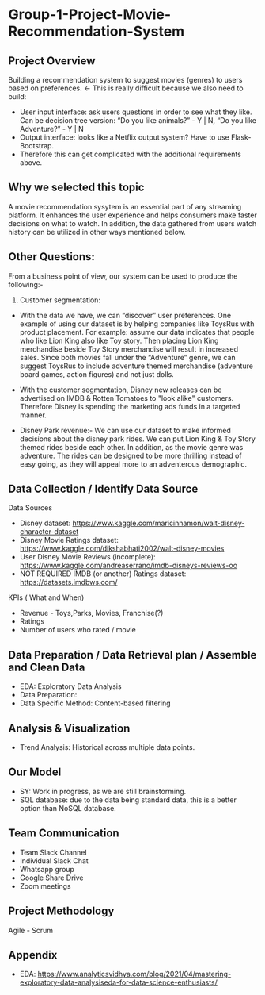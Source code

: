 # Group-1-Project-Movie-Recommendation-System

## Project Overview

Building a recommendation system to suggest movies (genres) to users based on preferences. ← This is really difficult because we also need to build:
* User input interface: ask users questions in order to see what they like. Can be decision tree version:  “Do you like animals?” - Y | N, “Do you like Adventure?” - Y | N
* Output interface: looks like a Netflix output system? Have to use Flask-Bootstrap.
* Therefore this can get complicated with the additional requirements above.

## Why we selected this topic
A movie recommendation sysytem is an essential part of any streaming platform. It enhances the user experience and helps consumers make faster decisions on what to watch. In addition, the data gathered from users watch history can be utilized in other ways mentioned below.

## Other Questions:
From a business point of view, our system can be used to produce the following:-
1. Customer segmentation:
* With the data we have, we can “discover” user preferences. One example of using our dataset is by helping companies like ToysRus with product placement. For example: assume our data indicates that people who like Lion King also like Toy story. Then placing Lion King merchandise beside Toy Story merchandise will result in increased sales. Since both movies fall under the “Adventure” genre, we can suggest ToysRus to include adventure themed merchandise (adventure board games, action figures) and not just dolls.

* With the customer segmentation, Disney new releases can be advertised on IMDB & Rotten Tomatoes to "look alike" customers. Therefore Disney is spending the marketing ads funds in a targeted manner. 

* Disney Park revenue:- We can use our dataset to make informed decisions about the disney park rides. We can put Lion King & Toy Story themed rides beside each other. In addition, as the movie genre was adventure. The rides can be designed to be more thrilling instead of easy going, as they will appeal more to an adventerous demographic.


## Data Collection / Identify Data Source

Data Sources
- Disney dataset: https://www.kaggle.com/maricinnamon/walt-disney-character-dataset
- Disney Movie Ratings dataset: https://www.kaggle.com/dikshabhati2002/walt-disney-movies
- User Disney Movie Reviews (incomplete): https://www.kaggle.com/andreaserrano/imdb-disneys-reviews-oo
- NOT REQUIRED IMDB (or another) Ratings dataset: https://datasets.imdbws.com/

KPIs ( What and When)
- Revenue - Toys,Parks, Movies, Franchise(?)
- Ratings
- Number of users who rated / movie

## Data Preparation / Data Retrieval plan /  Assemble and Clean Data

- EDA: Exploratory Data Analysis
- Data Preparation:
- Data Specific Method: Content-based filtering

## Analysis & Visualization

- Trend Analysis: Historical across multiple data points.

## Our Model

- SY: Work in progress, as we are still brainstorming.
- SQL database: due to the data being standard data, this is a better option than NoSQL database.

## Team Communication

- Team Slack Channel
- Individual Slack Chat
- Whatsapp group
- Google Share Drive
- Zoom meetings

## Project Methodology
Agile - Scrum

## Appendix
* EDA: https://www.analyticsvidhya.com/blog/2021/04/mastering-exploratory-data-analysiseda-for-data-science-enthusiasts/
